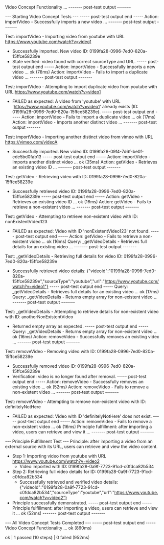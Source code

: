 Video Concept Functionality ...
------- post-test output -------

--- Starting Video Concept Tests ---
----- post-test output end -----
  Action: importVideo - Successfully imports a new video ...
------- post-test output -------

Test: importVideo - Importing video from youtube with URL https://www.youtube.com/watch?v=video1
  - Successfully imported. New video ID: 0199fa28-0996-7ed0-820a-15ffce58239e
  - State verified: video found with correct sourceType and URL.
----- post-test output end -----
  Action: importVideo - Successfully imports a new video ... ok (78ms)
  Action: importVideo - Fails to import a duplicate video ...
------- post-test output -------

Test: importVideo - Attempting to import duplicate video from youtube with URL https://www.youtube.com/watch?v=video1
  - FAILED as expected: A video from 'youtube' with URL 'https://www.youtube.com/watch?v=video1' already exists (ID: 0199fa28-0996-7ed0-820a-15ffce58239e).
----- post-test output end -----
  Action: importVideo - Fails to import a duplicate video ... ok (17ms)
  Action: importVideo - Imports another distinct video ...
------- post-test output -------

Test: importVideo - Importing another distinct video from vimeo with URL https://vimeo.com/videoA
  - Successfully imported. New video ID: 0199fa28-09f4-7d6f-be0f-cde5bd0fab13
----- post-test output end -----
  Action: importVideo - Imports another distinct video ... ok (35ms)
  Action: getVideo - Retrieves an existing video ID ...
------- post-test output -------

Test: getVideo - Retrieving video with ID: 0199fa28-0996-7ed0-820a-15ffce58239e
  - Successfully retrieved video ID: 0199fa28-0996-7ed0-820a-15ffce58239e
----- post-test output end -----
  Action: getVideo - Retrieves an existing video ID ... ok (16ms)
  Action: getVideo - Fails to retrieve a non-existent video ...
------- post-test output -------

Test: getVideo - Attempting to retrieve non-existent video with ID: nonExistentVideo123
  - FAILED as expected: Video with ID 'nonExistentVideo123' not found.
----- post-test output end -----
  Action: getVideo - Fails to retrieve a non-existent video ... ok (16ms)
  Query: _getVideoDetails - Retrieves full details for an existing video ...
------- post-test output -------

Test: _getVideoDetails - Retrieving full details for video ID: 0199fa28-0996-7ed0-820a-15ffce58239e
  - Successfully retrieved video details: {"videoId":"0199fa28-0996-7ed0-820a-15ffce58239e","sourceType":"youtube","url":"https://www.youtube.com/watch?v=video1"}
----- post-test output end -----
  Query: _getVideoDetails - Retrieves full details for an existing video ... ok (17ms)
  Query: _getVideoDetails - Returns empty array for non-existent video ...
------- post-test output -------

Test: _getVideoDetails - Attempting to retrieve details for non-existent video with ID: anotherNonExistentVideo
  - Returned empty array as expected.
----- post-test output end -----
  Query: _getVideoDetails - Returns empty array for non-existent video ... ok (16ms)
  Action: removeVideo - Successfully removes an existing video ...
------- post-test output -------

Test: removeVideo - Removing video with ID: 0199fa28-0996-7ed0-820a-15ffce58239e
  - Successfully removed video ID: 0199fa28-0996-7ed0-820a-15ffce58239e
  - Verification: video is no longer found after removal.
----- post-test output end -----
  Action: removeVideo - Successfully removes an existing video ... ok (52ms)
  Action: removeVideo - Fails to remove a non-existent video ...
------- post-test output -------

Test: removeVideo - Attempting to remove non-existent video with ID: definitelyNotHere
  - FAILED as expected: Video with ID 'definitelyNotHere' does not exist.
----- post-test output end -----
  Action: removeVideo - Fails to remove a non-existent video ... ok (16ms)
  Principle fulfillment: after importing a video, users can retrieve and view it ...
------- post-test output -------

--- Principle Fulfillment Test ---
Principle: after importing a video from an external source with its URL, users can retrieve and view the video content.
  - Step 1: Importing video from youtube with URL https://www.youtube.com/watch?v=video2
    - Video imported with ID: 0199fa28-0a9f-7723-91cd-c0fdca82b534
  - Step 2: Retrieving full video details for ID: 0199fa28-0a9f-7723-91cd-c0fdca82b534
    - Successfully retrieved and verified video details: {"videoId":"0199fa28-0a9f-7723-91cd-c0fdca82b534","sourceType":"youtube","url":"https://www.youtube.com/watch?v=video2"}
  - Principle successfully demonstrated.
----- post-test output end -----
  Principle fulfillment: after importing a video, users can retrieve and view it ... ok (52ms)
------- post-test output -------

--- All Video Concept Tests Completed ---
----- post-test output end -----
Video Concept Functionality ... ok (860ms)

ok | 1 passed (10 steps) | 0 failed (952ms)